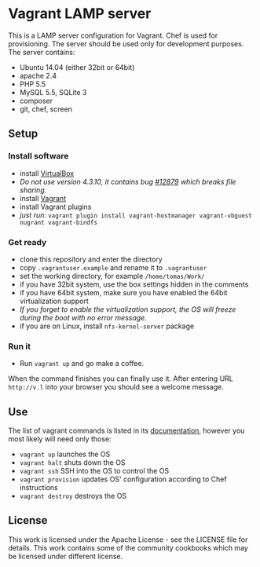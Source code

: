 Vagrant LAMP server
=======================

This is a LAMP server configuration for Vagrant. Chef is used for provisioning. The server should be used only for development purposes. The server contains:

- Ubuntu 14.04 (either 32bit or 64bit)
- apache 2.4
- PHP 5.5
- MySQL 5.5, SQLite 3
- composer
- git, chef, screen

## Setup

### Install software

- install [VirtualBox](https://www.virtualbox.org/wiki/Downloads)
 - *Do not use version 4.3.10, it contains bug [#12879](https://www.virtualbox.org/ticket/12879) which breaks file sharing.*
- install [Vagrant](http://www.vagrantup.com/downloads.html)
- install Vagrant plugins
 - *just run:* `vagrant plugin install vagrant-hostmanager vagrant-vbguest nugrant vagrant-bindfs`

### Get ready

- clone this repository and enter the directory
- copy `.vagrantuser.example` and rename it to `.vagrantuser`
- set the working directory, for example `/home/tomas/Work/`
- if you have 32bit system, use the box settings hidden in the comments
- if you have 64bit system, make sure you have enabled the 64bit virtualization support
 - *If you forget to enable the virtualization support, the OS will freeze during the boot with no error message.*
- if you are on Linux, install `nfs-kernel-server` package

### Run it

- Run `vagrant up` and go make a coffee.

When the command finishes you can finally use it. After entering URL `http://v.l` into your browser you should see a welcome message.

## Use

The list of vagrant commands is listed in its [documentation](http://docs.vagrantup.com/v2/cli/index.html), however you most likely will need only those:

- `vagrant up` launches the OS
- `vagrant halt` shuts down the OS
- `vagrant ssh` SSH into the OS to control the OS
- `vagrant provision` updates OS' configuration according to Chef instructions
- `vagrant destroy` destroys the OS

## License

This work is licensed under the Apache License - see the LICENSE file for details. This work contains some of the community cookbooks which may be licensed under different license.

